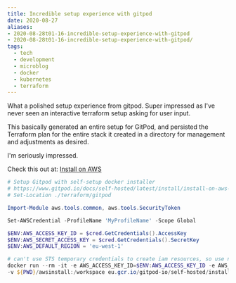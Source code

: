 ```yaml
---
title: Incredible setup experience with gitpod
date: 2020-08-27
aliases:
- 2020-08-28t01-16-incredible-setup-experience-with-gitpod
- 2020-08-28t01-16-incredible-setup-experience-with-gitpod/
tags:
  - tech
  - development
  - microblog
  - docker
  - kubernetes
  - terraform
---
```

What a polished setup experience from gitpod. Super impressed as I've never seen an interactive terraform setup asking for user input.

This basically generated an entire setup for GitPod, and persisted the Terraform plan for the entire stack it created in a directory for management and adjustments as desired.

I'm seriously impressed.

Check this out at: [Install on AWS](https://bit.ly/2YGACVe)

```powershell
# Setup Gitpod with self-setup docker installer
# https://www.gitpod.io/docs/self-hosted/latest/install/install-on-aws-script/
# Set-Location ./terraform/gitpod

Import-Module aws.tools.common, aws.tools.SecurityToken

Set-AWSCredential -ProfileName 'MyProfileName' -Scope Global

$ENV:AWS_ACCESS_KEY_ID = $cred.GetCredentials().AccessKey
$ENV:AWS_SECRET_ACCESS_KEY = $cred.GetCredentials().SecretKey
$ENV:AWS_DEFAULT_REGION = 'eu-west-1'

# can't use STS temporary credentials to create iam resources, so use normal iam credentials
docker run --rm -it -e AWS_ACCESS_KEY_ID=$ENV:AWS_ACCESS_KEY_ID -e AWS_SECRET_ACCESS_KEY=$ENV:AWS_SECRET_ACCESS_KEY -e AWS_DEFAULT_REGION=$ENV:AWS_DEFAULT_REGION `
-v ${PWD}/awsinstall:/workspace eu.gcr.io/gitpod-io/self-hosted/installer:latest aws
```
